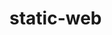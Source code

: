 # static-web
<!--khai báo phiên bản html sử dụng-->
<!DOCTYPE html>
<html>
	<head>
		<meta charset="utf-8"/>
		<title>Cổng thông tin điện tử trường Đại học Mỏ Địa Chất</title>
		<link rel="shortcut icon" href="images/logo.jpg"/>
		<style>
			.col-5 a
			{
				text-decoration:none;
				color:red;
				font-weight:bold;
			}
			.menu ul li
			{
				list-style:none;
				float:left;
				text-transform: uppercase;
				padding:10px;
			}
			.menu ul
			{
				background:#003366;
				width:50%;
			}
			.menu ul li a
			{
				color:#fff;
				font-size:12px;
				font-weight:bold;
			}
			.menu ul li a:hover
			{
				color:white;
				text-decoration:none;
				
			}
			.menu ul li:hover
			{
				background:#3399FF;
			}
			.active
			{
				background:#3399FF;
			}
			.lk
			{
				width:100%;
				border:1px solid #CCCCCC;
			}
			p
			{
				font-family:time new roman;
				text-align:justify;
			}
			.thongbao li
			{
				color:#0066CC;
				padding-bottom:20px;
			}
			.thongbao li a
			{
				color:#000;
			}
			.media
			{
				margin:30px 0px;
			}
			.media p
			{
				color:#fff;
				font-size:20px;
				padding:10px;
			}
			.media ul li
			{
				list-style:none;
				color:#fff;
				padding:10px;
				border-bottom:1px dashed #CCCCCC
			}
			.media ul li a
			{
				color:#fff;
				font-size:20px;
			}
		</style>
	</head>
	<body>
		<div class="container">
			<!--banner-->
			<div class="row">
				<div class="col-7">
					<a href="http://humg.edu.vn" target="_blank"><img src="images/banner_left.png" style="width:105%;margin: 0px 0px 0px -15px;"/></a>
				</div>
				
				<div class="col-5" style="margin-top:5px;">
					<a href="#" style="color:blue;float:left;"><span style="font-size:13px;margin-left:3px;margin-right:10px;">Đăng nhập</span></a>
					<!--khung tìm kiếm-->
					<form class="form-group" action="index.html" method="get" style="float:left;">
						<input placeholder="Tìm kiếm ..." class="form-control" style="width:150px;height:30px;font-size:12px;" type="text" name="search"/>
					</form>
					<!--chuyển đổi ngôn ngữ-->
					<a href="#" style="margin-left:10px;"><img src="images/en-EN.png"/></a>
				</div>
			
			</div>
			
			<!--menu hay navigation-->
			<div class="row menu">
			
				<ul>
					<li><a href="#">Giới thiệu</a></li>
					<li class="active"><a href="#">Tuyển sinh</a></li>
					<li><a href="#">Tin tức</a></li>
					<li><a href="#">Đào tạo</a></li>
					<li><a href="#">Khoa học công nghệ</a></li>
				</ul>
			</div>
			<!--các liên kết ngoài-->
			<div class="row" style="margin-top:20px;">
				<div class="col-2">
					<a href="#"><img class="lk" src="images/tapchi.png"/></a>
				</div>
				<div class="col-2">
					<img class="lk" src="images/TTngoaingutinhoc-v4.png"/>
				</div>
				<div class="col-2">
					<img class="lk" src="images/TTthongtinthuvien-v4.png"/>
				</div>
				<div class="col-2">
					<img class="lk" src="images/Thudientu_v4.png"/>
				</div>
				<div class="col-2">
					<img class="lk" src="images/TTngoaingutinhoc-v4.png"/>
				</div>
				<div class="col-2">
					<img class="lk" src="images/TTthongtinthuvien-v4.png"/>
				</div>
			</div>
			<hr style="border:5px solid #CCCCCC"/>
			
			<!--tin tức-->
			<div class="row">
				<h1 style="font-size:20px;font-family:time new roman;font-weight:bold;color:#0066CC;border-bottom:2px solid #0066CC;padding-bottom:10px;">TIN TỨC</h1>
				<div class="row">
					<div class="col-3">
						<a href="#" style="color:black;">
							<img style="width:100%" src="images/t1.jpg"/>
							<p>Bế mạc Khảo sát chính thức đánh giá ngoài 04 CTĐT Kỹ thuật Mỏ, Kỹ thuật Tuyển khoáng, Kỹ thuật Trắc địa – Bản đồ, Kỹ thuật Dầu khí</p>
						</a>
					</div>
					<div class="col-3">
						<img style="width:100%" src="images/t2.png"/>
						<p>Bế mạc Khảo sát chính thức đánh giá ngoài 04 CTĐT Kỹ thuật Mỏ, Kỹ thuật Tuyển khoáng, Kỹ thuật Trắc địa – Bản đồ, Kỹ thuật Dầu khí</p>
					</div>
					<div class="col-3">
						<img style="width:100%" src="images/t3.jpg"/>
						<p>Bế mạc Khảo sát chính thức đánh giá ngoài 04 CTĐT Kỹ thuật Mỏ, Kỹ thuật Tuyển khoáng, Kỹ thuật Trắc địa – Bản đồ, Kỹ thuật Dầu khí</p>
					</div>
					<div class="col-3">
						<img style="width:100%" src="images/t4.jpg"/>
						<p>Bế mạc Khảo sát chính thức đánh giá ngoài 04 CTĐT Kỹ thuật Mỏ, Kỹ thuật Tuyển khoáng, Kỹ thuật Trắc địa – Bản đồ, Kỹ thuật Dầu khí</p>
					</div>
				</div>
			</div>
			<div class="row">
				<div class="col-9" style="border:1px solid #CCCCCC">
					<marquee>
						<a href="#"><img src="images/TTngoaingutinhoc-v4.png"/></a>
						<a href="#"><img src="images/TTthongtinthuvien-v4.png"/></a>
						<a href="#"><img src="images/TTngoaingutinhoc-v4.png"/></a>
						<a href="#"><img src="images/TTthongtinthuvien-v4.png"/></a>
					</marquee>
				</div>
				<div class="col-3" style="border:1px solid #CCCCCC">
					<p style="text-align:center;">LIÊN KẾT WEBSITE</p>
					
					<select name="lienket" style="width:100%;margin-bottom:10px;">
						<option><a href="#">Trung tâm ngoại ngữ tin học</a></option>
						<option><a href="#">Trung tâm thông tin thư viên</a></option>
						<option><a href="#">Bộ tài nguyên môi trường</a></option>
						<option><a href="#">Tạp đoàn than khoáng sản việt nam</a></option>
						<option><a href="#">Bộ giáo dục và đào tạo</a></option>
					</select>
				</div>
			</div>
			<div class="row" style="margin-top:30px;background:#EEEEEE;">
				<h1 style="margin:20px;font-size:20px;font-family:time new roman;font-weight:bold;color:#0066CC;border-bottom:2px solid #0066CC;padding-bottom:10px;">THÔNG BÁO</h1>
			</div>
			<div class="row" style="background:#EEEEEE;">
				
				<div class="col-4">
					<a href="#" style="color:black;">
						<img style="width:100%" src="images/thongbao2.png"/>
						<p>Bế mạc Khảo sát chính thức đánh giá ngoài 04 CTĐT Kỹ thuật Mỏ, Kỹ thuật Tuyển khoáng, Kỹ thuật Trắc địa – Bản đồ, Kỹ thuật Dầu khí</p>
					</a>
				</div>
				<div class="col-4 thongbao">
					<ul>
						<li><a href="#">Thông báo về cuộc thi Vô địch Tin học Văn phòng Thế giới – Viettel năm 2020</a></li>
						<li><a href="#">Thông báo về cuộc thi Vô địch Tin học Văn phòng Thế giới – Viettel năm 2020</a></li>
						<li><a href="#">Thông báo về cuộc thi Vô địch Tin học Văn phòng Thế giới – Viettel năm 2020</a></li>
						<li><a href="#">Thông báo về cuộc thi Vô địch Tin học Văn phòng Thế giới – Viettel năm 2020</a></li>
						<li><a href="#">Thông báo về cuộc thi Vô địch Tin học Văn phòng Thế giới – Viettel năm 2020</a></li>
					</ul>
					<a href="#" style="float:right;">Xem thêm >></a>
				</div>
				<div class="col-4">
					<p>SỰ KIỆN SẮP DIỄN RA</p>
					<div class="row">
						<div class="col-4" style="border:2px solid red;">
							<div class="row">
								<p style="font-size:30px;text-align:center;color:red;font-weight:bold">24/09</p>
							</div>
							<div class="row">
								<p style="font-size:30px;text-align:center;font-weight:bold">2020</p>
							</div>
						</div>
							
						<div class="col-8">
							<p style="text-align:justify">Khảo sát chính thức Đánh giá ngoài 03 Chương trình đào tạo (24 - 28/9/2020)</p>
						</div>
					</div>
				</div>
			</div>
			<!--meddia-->
			<div class="row media" style="background:#000;">
				<div class="col-6">
					<p>Thông tin tuyển sinh năm học 2020</p>
					<iframe style="width:100%;height:350px;" src="https://www.youtube.com/embed/Q6YX9FwutPk" frameborder="0" allow="accelerometer; autoplay; encrypted-media; gyroscope; picture-in-picture" allowfullscreen></iframe>
				</div>
				<div class="col-6">
					<p>Media</p>
					<ul>
						<li><a href="#">Ngày hội việc làm HUMG lần thứ 14</a></li>
						<li><a href="#">Ngày hội việc làm HUMG lần thứ 14</a></li>
						<li><a href="#">Ngày hội việc làm HUMG lần thứ 14</a></li>
						<li><a href="#">Ngày hội việc làm HUMG lần thứ 14</a></li>
						<li><a href="#">Ngày hội việc làm HUMG lần thứ 14</a></li>
					</ul>
				</div>
			</div>
			<!--footer-->
			<div class="row" style="background:#003366">
				<div class="col-4">
					<iframe style="margin:20px;" src="https://www.google.com/maps/embed?pb=!1m18!1m12!1m3!1d3723.0067258234426!2d105.77165101528342!3d21.072393585974734!2m3!1f0!2f0!3f0!3m2!1i1024!2i768!4f13.1!3m3!1m2!1s0x3134552defbed8e9%3A0x1584f79c805eb017!2sHanoi%20University%20of%20Mining%20and%20Geology!5e0!3m2!1sen!2s!4v1599809326622!5m2!1sen!2s" width="400" height="300" frameborder="0" style="border:0;" allowfullscreen="" aria-hidden="false" tabindex="0"></iframe>
				</div>
			</div>
		</div>
		<script src="https://code.jquery.com/jquery-3.5.1.slim.min.js" integrity="sha384-DfXdz2htPH0lsSSs5nCTpuj/zy4C+OGpamoFVy38MVBnE+IbbVYUew+OrCXaRkfj" crossorigin="anonymous"></script>
		<script src="https://cdn.jsdelivr.net/npm/popper.js@1.16.1/dist/umd/popper.min.js" integrity="sha384-9/reFTGAW83EW2RDu2S0VKaIzap3H66lZH81PoYlFhbGU+6BZp6G7niu735Sk7lN" crossorigin="anonymous"></script>
		<script src="https://stackpath.bootstrapcdn.com/bootstrap/4.5.2/js/bootstrap.min.js" integrity="sha384-B4gt1jrGC7Jh4AgTPSdUtOBvfO8shuf57BaghqFfPlYxofvL8/KUEfYiJOMMV+rV" crossorigin="anonymous"></script>
	</body>
</html>
